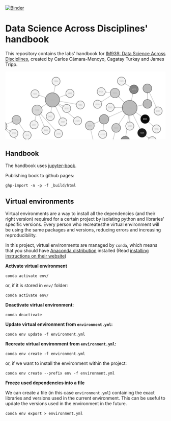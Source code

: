 [![Binder](https://mybinder.org/badge_logo.svg)](https://mybinder.org/v2/gh/WarwickCIM/IM939_handbook/main)

# Data Science Across Disciplines' handbook

This repository contains the labs' handbook for [IM939: Data Science Across Disciplines](https://cagatayturkay.github.io/data-science-across-disciplines), created by Carlos Cámara-Menoyo, Cagatay Turkay and James Tripp.

![IM939 Logo](media/IM939_logo.png)

## Handbook

The handbook uses [jupyter-book](https://jupyterbook.org/en/stable/intro.html).

Publishing book to github pages:

```
ghp-import -n -p -f _build/html
```


## Virtual environments

Virtual environments are a way to install all the dependencies (and their right version) required for a certain project by isolating python and libraries' specific versions. Every person who recreatesthe virtual environment will be using the same packages and versions, reducing errors and increasing reproducibility.

In this project, virtual environments are managed by `conda`, which means that you should have [Anaconda distribution](https://www.anaconda.com) installed (Read [installing instructions on their website](https://www.anaconda.com/distribution/))

**Activate virtual environment**

```
conda activate env/
```

or, if  it is stored in `env/` folder:

```
conda activate env/
```

**Deactivate virtual environment:**

```
conda deactivate
```

**Update virtual environment from  `environment.yml`:**

```
conda env update -f environment.yml
```

**Recreate virtual environment from `environment.yml`:**

```
conda env create -f environment.yml
```

or, if we want to install the environment within the project:

```
conda env create --prefix env -f environment.yml
```

**Freeze used dependencies into a file**

We can create a file (in this case `environment.yml`) containing the exact libraries and versions used in the current environment. This can be useful to update the versions used in the environment in the future.

```
conda env export > environment.yml
```